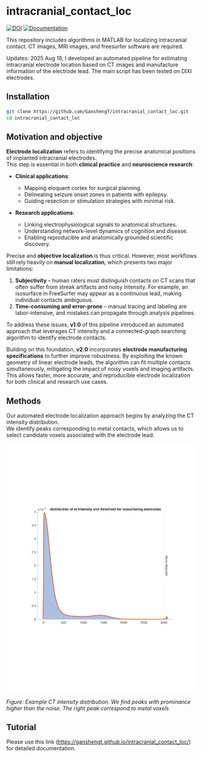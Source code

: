 # intracranial_contact_loc
[![DOI](https://zenodo.org/badge/891756132.svg)](https://doi.org/10.5281/zenodo.14217838)
[![Documentation](https://img.shields.io/badge/docs-GitHub%20Pages-blue.svg)](https://ganshengt.github.io/intracranial_contact_loc/)

This repository includes algorithms in MATLAB for localizing intracranial contact. CT images, MRI images, and freesurfer software are required.

Updates:
2025 Aug 19, I developed an automated pipeline for estimating intracranial electrode location based on CT images and manufacture information of the electrode lead. The main script has been tested on DIXI electrodes.

## Installation
```bash
git clone https://github.com/GanshengT/intracranial_contact_loc.git
cd intracranial_contact_loc
```

## Motivation and objective
**Electrode localization** refers to identifying the precise anatomical positions of implanted intracranial electrodes.  
This step is essential in both **clinical practice** and **neuroscience research**:

- **Clinical applications**:  
  - Mapping eloquent cortex for surgical planning.  
  - Delineating seizure onset zones in patients with epilepsy.  
  - Guiding resection or stimulation strategies with minimal risk.  

- **Research applications**:  
  - Linking electrophysiological signals to anatomical structures.  
  - Understanding network-level dynamics of cognition and disease.  
  - Enabling reproducible and anatomically grounded scientific discovery.  

Precise and **objective localization** is thus critical. However, most workflows still rely heavily on **manual localization**, which presents two major limitations:  

1. **Subjectivity** – human raters must distinguish contacts on CT scans that often suffer from streak artifacts and noisy intensity. For example, an isosurface in FreeSurfer may appear as a continuous lead, making individual contacts ambiguous.  
2. **Time-consuming and error-prone** – manual tracing and labeling are labor-intensive, and mistakes can propagate through analysis pipelines.  

To address these issues, **v1.0** of this pipeline introduced an automated approach that leverages CT intensity and a connected-graph searching algorithm to identify electrode contacts.  

Building on this foundation, **v2.0** incorporates **electrode manufacturing specifications** to further improve robustness. By exploiting the known geometry of linear electrode leads, the algorithm can fit multiple contacts simultaneously, mitigating the impact of noisy voxels and imaging artifacts. This allows faster, more accurate, and reproducible electrode localization for both clinical and research use cases.

## Methods

Our automated electrode localization approach begins by analyzing the CT intensity distribution.  
We identify peaks corresponding to metal contacts, which allows us to select candidate voxels associated with the electrode lead.

<p align="center">
  <img src="figs/BJH079_CT_intensity_distribution_electrode_threshold.png" alt="CT intensity distribution showing electrode threshold" width="600">
</p>

*Figure: Example CT intensity distribution. We find peaks with prominance higher than the noise. The right peak correspond to metal voxels*  

## Tutorial
Please use this link (https://ganshengt.github.io/intracranial_contact_loc/) for detailed documentation.


